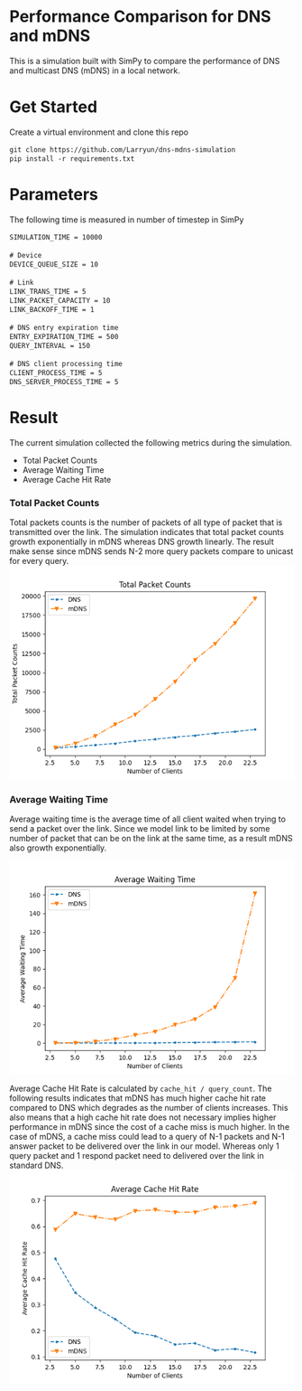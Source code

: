 # Performance Comparison for DNS and mDNS
This is a simulation built with SimPy to compare the performance
of DNS and multicast DNS (mDNS) in a local network.

# Get Started
Create a virtual environment and clone this repo
```shell
git clone https://github.com/Larryun/dns-mdns-simulation
pip install -r requirements.txt
```

# Parameters
The following time is measured in number of timestep in SimPy
```shell
SIMULATION_TIME = 10000

# Device
DEVICE_QUEUE_SIZE = 10

# Link
LINK_TRANS_TIME = 5
LINK_PACKET_CAPACITY = 10
LINK_BACKOFF_TIME = 1

# DNS entry expiration time
ENTRY_EXPIRATION_TIME = 500
QUERY_INTERVAL = 150

# DNS client processing time
CLIENT_PROCESS_TIME = 5
DNS_SERVER_PROCESS_TIME = 5
```


# Result
The current simulation collected the following metrics during the simulation. 
- Total Packet Counts
- Average Waiting Time
- Average Cache Hit Rate

### Total Packet Counts
Total packets counts is the number of packets of all type of packet that is transmitted over the link. 
The simulation indicates that total packet counts growth exponentially in mDNS whereas DNS growth
linearly. The result make sense since mDNS sends N-2 more query packets compare to unicast for every query. 
<img src="docs/total_packet_count.png">

### Average Waiting Time
Average waiting time is the average time of all client waited when trying to send a packet
over the link. Since we model link to be limited by some number of packet that can be on the link at the same
time, as a result mDNS also growth exponentially.

<img src="docs/average_waiting_time.png">

Average Cache Hit Rate is calculated by `cache_hit / query_count`. The following results indicates 
that mDNS has much higher cache hit rate compared to DNS which degrades as the number of clients increases.
This also means that a high cache hit rate does not necessary implies higher performance in mDNS since 
the cost of a cache miss is much higher. In the case of mDNS, a cache miss could lead to a query of N-1 packets 
and N-1 answer packet to be delivered over the link in our model. Whereas only 1 query packet and 1 respond packet
need to delivered over the link in standard DNS.
<img src="docs/average_cache_hit_rate.png">

